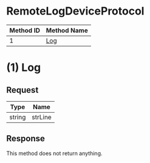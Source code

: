 # RemoteLogDeviceProtocol

| Method ID | Method Name |
|-----------|-------------|
| 1 | [Log](#1-log) |

# (1) Log

## Request

| Type | Name |
|------|------|
| string | strLine |

## Response
This method does not return anything.

